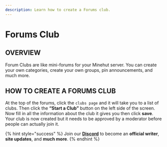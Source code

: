 ```yaml
---
description: Learn how to create a Forums club.
---
```


# Forums Club

## OVERVIEW

Forum Clubs are like mini-forums for your Minehut server. You can create your own categories, create your own groups, pin announcements, and much more.

## HOW TO CREATE A FORUMS CLUB

At the top of the forums, click the `clubs page` and it will take you to a list of clubs. Then click the **“Start a Club”** button on the left side of the screen. Now fill in all the information about the club it gives you then click **save**.
Your club is now created but it needs to be approved by a moderator before people can actually join it.

{% hint style="success" %}
Join our **[Discord](https://invite.gg/minehutxyz)** to become an **official writer**, **site updates**, and **much more**.
{% endhint %}
